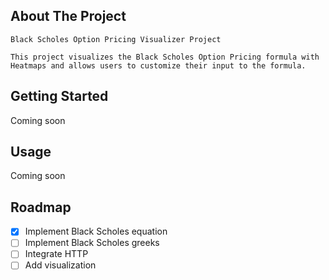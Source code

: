 <!-- ABOUT THE PROJECT -->
## About The Project

    Black Scholes Option Pricing Visualizer Project

    This project visualizes the Black Scholes Option Pricing formula with Heatmaps and allows users to customize their input to the formula.

<!-- GETTING STARTED -->
## Getting Started

Coming soon

<!-- USAGE -->
## Usage

Coming soon

<!-- ROADMAP -->
## Roadmap

- [X] Implement Black Scholes equation
- [ ] Implement Black Scholes greeks
- [ ] Integrate HTTP
- [ ] Add visualization 
